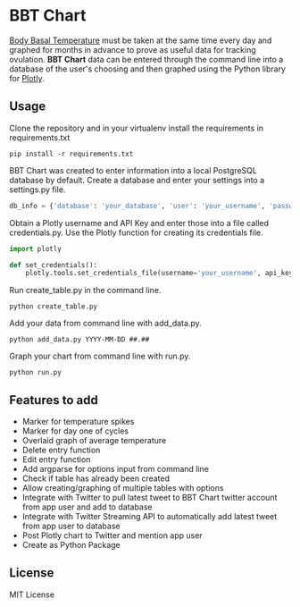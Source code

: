 # BBT Chart

[Body Basal Temperature](https://en.wikipedia.org/wiki/Basal_body_temperature) must be taken at the same time every day and graphed for months in advance to prove as useful data for tracking ovulation. **BBT Chart** data can be entered through the command line into a database of the user's choosing and then graphed using the Python library for [Plotly](https://plot.ly/python).

## Usage

Clone the repository and in your virtualenv install the requirements in requirements.txt

```
pip install -r requirements.txt
```

BBT Chart was created to enter information into a local PostgreSQL database by default. Create a database and enter your settings into a settings.py file.

```python
db_info = {'database': 'your_database', 'user': 'your_username', 'password': 'your_password'}
```

Obtain a Plotly username and API Key and enter those into a file called credentials.py. Use the Plotly function for creating its credentials file.

```python
import plotly

def set_credentials():
    plotly.tools.set_credentials_file(username='your_username', api_key='your_api_key')
```

Run create_table.py in the command line.

```
python create_table.py
```

Add your data from command line with add_data.py.

```
python add_data.py YYYY-MM-DD ##.##
```

Graph your chart from command line with run.py.

```
python run.py
```

## Features to add
- Marker for temperature spikes
- Marker for day one of cycles
- Overlaid graph of average temperature
- Delete entry function
- Edit entry function
- Add argparse for options input from command line
- Check if table has already been created
- Allow creating/graphing of multiple tables with options
- Integrate with Twitter to pull latest tweet to BBT Chart twitter account from app user and add to database
- Integrate with Twitter Streaming API to automatically add latest tweet from app user to database
- Post Plotly chart to Twitter and mention app user
- Create as Python Package


## License
MIT License
